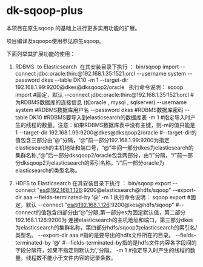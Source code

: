 # dk-sqoop-plus
本项目在原生sqoop 的基础上进行更多实用功能的扩展。

项目编译及sqoopo使用参见原生sqoop。

下面列举其扩展功能的使用：

1. RDBMS  to  Elasticsearch
  在其安装目录下执行 ：  bin/sqoop import --connect jdbc:oracle:thin:@192.168.1.35:1521:orcl --username system --password dkss --table DK10 -m 1 --target-dir 192.168.1.99:9200@dkes@dksqoop2/oracle  
  执行命令说明：
    sqoop import  #固定，默认
    --connect jdbc:oracle:thin:@192.168.1.35:1521:orcl  #为RDBMS数据库的连接信息  (如oracle , mysql , sqlserver)
    --username system  #RDBMS数据库用户名
    --password dkss    #RDBMS数据库密码
    --table DK10       #RDBMS要导入到elasticsearch的数据库表
    -m 1               #指定导入时产生的线程的数量。注意：如果RDBMS数据库表中没有主键，则-m的值只能是1
    --target-dir 192.168.1.99:9200@dkes@dksqoop2/oracle  #--target-dir的值包含三部分由“@”分隔，“@”前一部分192.168.1.99:9200为指定elasticsearch的主机地址和端口号，“@”中间一部分dkes为elasticsearch的集群名称,“@”后一部分dksqoop2/oracle包含两部分，由“/”分隔，“/”前一部分dksqoop2为elasticsearch的索引名称，“/”后一部分oracle为elasticsearch的类型名称。

2. HDFS to  Elasticsearch
  在其安装目录下执行 ：  bin/sqoop export --connect "es@192.168.1.126:9200@elasticsearch@hdfs/sqoop"  --export-dir aaa --fields-terminated-by '@' -m 1
    执行命令说明：
      sqoop export  #固定，默认
      --connect "es@192.168.1.126:9200@kes@hdfs/sqoop"   #--connect的值包含四部分由“@”分隔,第一部分es为固定默认值，第二部分192.168.1.126:9200为       连接elasticsearch的主机地址和端口，第三部分dkes为elasticsearch的集群名称，第四部分hdfs/sqoop为elasticsearch的索引名/类型名。
      --export-dir aaa            #指的是要导出的hdfs文件所在的目录。
      --fields-terminated-by '@'  #--fields-terminated-by指的是hdfs文件内容各字段间的字段分隔符，如果不指定则默认为','分隔。
      -m 1               #指定导入时产生的线程的数量。线程数不能小于文件内容的记录条数。





